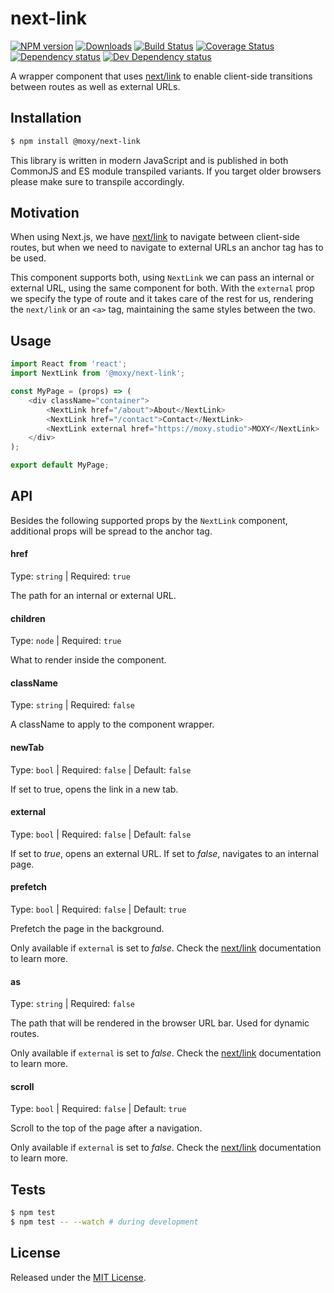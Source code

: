 # next-link

[![NPM version][npm-image]][npm-url] [![Downloads][downloads-image]][npm-url] [![Build Status][build-status-image]][build-status-url] [![Coverage Status][codecov-image]][codecov-url] [![Dependency status][david-dm-image]][david-dm-url] [![Dev Dependency status][david-dm-dev-image]][david-dm-dev-url]

[npm-url]:https://npmjs.org/package/@moxy/next-link
[downloads-image]:https://img.shields.io/npm/dm/@moxy/next-link.svg
[npm-image]:https://img.shields.io/npm/v/@moxy/next-link.svg
[build-status-url]:https://github.com/moxystudio/next-link/actions
[build-status-image]:https://img.shields.io/github/workflow/status/moxystudio/next-link/Node%20CI/master
[codecov-url]:https://codecov.io/gh/moxystudio/next-link
[codecov-image]:https://img.shields.io/codecov/c/github/moxystudio/next-link/master.svg
[david-dm-url]:https://david-dm.org/moxystudio/next-link
[david-dm-image]:https://img.shields.io/david/moxystudio/next-link.svg
[david-dm-dev-url]:https://david-dm.org/moxystudio/next-link?type=dev
[david-dm-dev-image]:https://img.shields.io/david/dev/moxystudio/next-link.svg

A wrapper component that uses [next/link](https://nextjs.org/docs/api-reference/next/link) to enable client-side transitions between routes as well as external URLs.

## Installation

```sh
$ npm install @moxy/next-link
```

This library is written in modern JavaScript and is published in both CommonJS and ES module transpiled variants. If you target older browsers please make sure to transpile accordingly.

## Motivation

When using Next.js, we have [next/link](https://nextjs.org/docs/api-reference/next/link) to navigate between client-side routes, but when we need to navigate to external URLs an anchor tag has to be used.

This component supports both, using `NextLink` we can pass an internal or external URL, using the same component for both. With the `external` prop we specify the type of route and it takes care of the rest for us, rendering the `next/link` or an `<a>` tag, maintaining the same styles between the two.

## Usage

```js
import React from 'react';
import NextLink from '@moxy/next-link';

const MyPage = (props) => (
    <div className="container">
        <NextLink href="/about">About</NextLink>
        <NextLink href="/contact">Contact</NextLink>
        <NextLink external href="https://moxy.studio">MOXY</NextLink>
    </div>
);

export default MyPage;
```

## API

Besides the following supported props by the `NextLink` component, additional props will be spread to the anchor tag.

#### href

Type: `string` | Required: `true`

The path for an internal or external URL.

#### children

Type: `node` | Required: `true`

What to render inside the component.

#### className

Type: `string` | Required: `false`

A className to apply to the component wrapper.

#### newTab

Type: `bool` | Required: `false` | Default: `false`

If set to true, opens the link in a new tab.

#### external

Type: `bool` | Required: `false` | Default: `false`

If set to *true*, opens an external URL. If set to *false*, navigates to an internal page.

#### prefetch

Type: `bool` | Required: `false` | Default: `true`

Prefetch the page in the background.

Only available if `external` is set to *false*. Check the [next/link](https://nextjs.org/docs/api-reference/next/link) documentation to learn more.

#### as

Type: `string` | Required: `false`

The path that will be rendered in the browser URL bar. Used for dynamic routes.

Only available if `external` is set to *false*. Check the [next/link](https://nextjs.org/docs/api-reference/next/link) documentation to learn more.

#### scroll

Type: `bool` | Required: `false` | Default: `true`

Scroll to the top of the page after a navigation.

Only available if `external` is set to *false*. Check the [next/link](https://nextjs.org/docs/api-reference/next/link) documentation to learn more.


## Tests

```sh
$ npm test
$ npm test -- --watch # during development
```

## License

Released under the [MIT License](./LICENSE).
